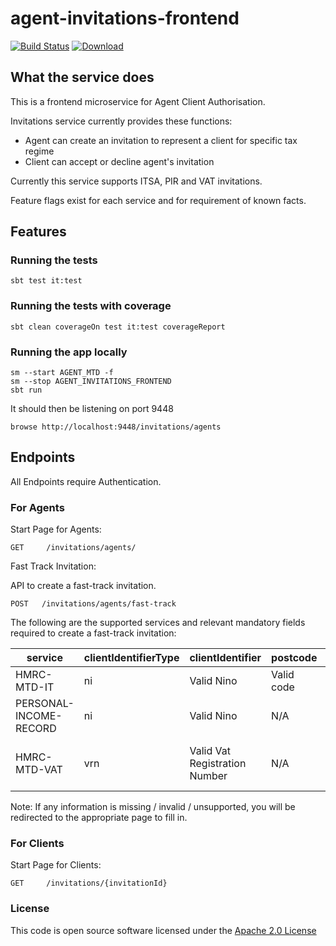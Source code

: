 # agent-invitations-frontend

[![Build Status](https://travis-ci.org/hmrc/agent-invitations-frontend.svg)](https://travis-ci.org/hmrc/agent-invitations-frontend) [ ![Download](https://api.bintray.com/packages/hmrc/releases/agent-invitations-frontend/images/download.svg) ](https://bintray.com/hmrc/releases/agent-invitations-frontend/_latestVersion)

## What the service does
This is a frontend microservice for Agent Client Authorisation.

Invitations service currently provides these functions:
 - Agent can create an invitation to represent a client for specific tax regime
 - Client can accept or decline agent's invitation

Currently this service supports ITSA, PIR and VAT invitations.

Feature flags exist for each service and for requirement of known facts.

## Features

### Running the tests

    sbt test it:test

### Running the tests with coverage

    sbt clean coverageOn test it:test coverageReport

### Running the app locally

    sm --start AGENT_MTD -f
    sm --stop AGENT_INVITATIONS_FRONTEND
    sbt run

It should then be listening on port 9448

    browse http://localhost:9448/invitations/agents

## Endpoints
All Endpoints require Authentication.

### For Agents

Start Page for Agents:

    GET   	/invitations/agents/

Fast Track Invitation:

API to create a fast-track invitation.

```
POST   /invitations/agents/fast-track
```

The following are the supported services and relevant mandatory fields required to create a fast-track invitation:

|service|clientIdentifierType|clientIdentifier|postcode|vatRegDate|
|--------|---------|-------|-------|-------|
|HMRC-MTD-IT|ni|Valid Nino|Valid code|N/A|
|PERSONAL-INCOME-RECORD|ni|Valid Nino|N/A|N/A|
|HMRC-MTD-VAT|vrn|Valid Vat Registration Number|N/A|Date of Client's VAT Registration|

Note: If any information is missing / invalid / unsupported, you will be redirected to the appropriate page to fill in.

### For Clients

Start Page for Clients:

    GET     /invitations/{invitationId}

### License 

This code is open source software licensed under the [Apache 2.0 License]("http://www.apache.org/licenses/LICENSE-2.0.html")
